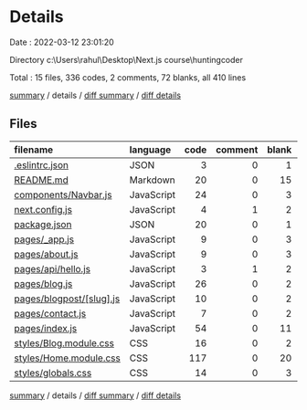 # Details

Date : 2022-03-12 23:01:20

Directory c:\Users\rahul\Desktop\Next.js course\huntingcoder

Total : 15 files,  336 codes, 2 comments, 72 blanks, all 410 lines

[summary](results.md) / details / [diff summary](diff.md) / [diff details](diff-details.md)

## Files
| filename | language | code | comment | blank | total |
| :--- | :--- | ---: | ---: | ---: | ---: |
| [.eslintrc.json](/.eslintrc.json) | JSON | 3 | 0 | 1 | 4 |
| [README.md](/README.md) | Markdown | 20 | 0 | 15 | 35 |
| [components/Navbar.js](/components/Navbar.js) | JavaScript | 24 | 0 | 3 | 27 |
| [next.config.js](/next.config.js) | JavaScript | 4 | 1 | 2 | 7 |
| [package.json](/package.json) | JSON | 20 | 0 | 1 | 21 |
| [pages/_app.js](/pages/_app.js) | JavaScript | 9 | 0 | 3 | 12 |
| [pages/about.js](/pages/about.js) | JavaScript | 9 | 0 | 3 | 12 |
| [pages/api/hello.js](/pages/api/hello.js) | JavaScript | 3 | 1 | 2 | 6 |
| [pages/blog.js](/pages/blog.js) | JavaScript | 26 | 0 | 2 | 28 |
| [pages/blogpost/[slug].js](/pages/blogpost/%5Bslug%5D.js) | JavaScript | 10 | 0 | 2 | 12 |
| [pages/contact.js](/pages/contact.js) | JavaScript | 7 | 0 | 2 | 9 |
| [pages/index.js](/pages/index.js) | JavaScript | 54 | 0 | 11 | 65 |
| [styles/Blog.module.css](/styles/Blog.module.css) | CSS | 16 | 0 | 2 | 18 |
| [styles/Home.module.css](/styles/Home.module.css) | CSS | 117 | 0 | 20 | 137 |
| [styles/globals.css](/styles/globals.css) | CSS | 14 | 0 | 3 | 17 |

[summary](results.md) / details / [diff summary](diff.md) / [diff details](diff-details.md)